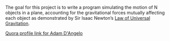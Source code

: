 The goal for this project is to write a program simulating the motion of N objects in a plane, 
accounting for the gravitational forces mutually affecting each object as demonstrated by Sir Isaac Newton’s <a href="https://en.wikipedia.org/wiki/Newton%27s_law_of_universal_gravitation" title="Title">
Law of Universal Gravitation</a>.

<a href="http://www.quora.com/Adam-DAngelo">Quora profile link for Adam D'Angelo</a>



